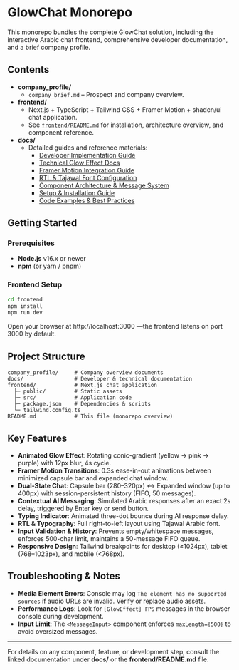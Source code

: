 # GlowChat Monorepo

This monorepo bundles the complete GlowChat solution, including the interactive Arabic chat frontend, comprehensive developer documentation, and a brief company profile.

## Contents

- **company_profile/**
  - `company_brief.md` – Prospect and company overview.
- **frontend/**
  - Next.js + TypeScript + Tailwind CSS + Framer Motion + shadcn/ui chat application.
  - See [`frontend/README.md`](frontend/README.md) for installation, architecture overview, and component reference.
- **docs/**
  - Detailed guides and reference materials:
    - [Developer Implementation Guide](docs/DEVELOPER_IMPLEMENTATION_GUIDE.md)
    - [Technical Glow Effect Docs](docs/TECHNICAL_DOCUMENTATION.md)
    - [Framer Motion Integration Guide](docs/FRAMER_MOTION_GUIDE.md)
    - [RTL & Tajawal Font Configuration](docs/ARABIC_RTL_IMPLEMENTATION.md)
    - [Component Architecture & Message System](docs/COMPONENT_ARCHITECTURE.md)
    - [Setup & Installation Guide](docs/SETUP_GUIDE.md)
    - [Code Examples & Best Practices](docs/CODE_EXAMPLES.md)

## Getting Started

### Prerequisites

- **Node.js** v16.x or newer
- **npm** (or yarn / pnpm)

### Frontend Setup

```bash
cd frontend
npm install
npm run dev
```

Open your browser at http://localhost:3000 —the frontend listens on port 3000 by default.

## Project Structure

```
company_profile/     # Company overview documents
docs/                # Developer & technical documentation
frontend/            # Next.js chat application
  ├─ public/         # Static assets
  ├─ src/            # Application code
  ├─ package.json    # Dependencies & scripts
  └─ tailwind.config.ts
README.md            # This file (monorepo overview)
```

## Key Features

- **Animated Glow Effect**: Rotating conic-gradient (yellow → pink → purple) with 12px blur, 4s cycle.
- **Framer Motion Transitions**: 0.3s ease-in-out animations between minimized capsule bar and expanded chat window.
- **Dual-State Chat**: Capsule bar (280–320px) ↔ Expanded window (up to 400px) with session-persistent history (FIFO, 50 messages).
- **Contextual AI Messaging**: Simulated Arabic responses after an exact 2s delay, triggered by Enter key or send button.
- **Typing Indicator**: Animated three-dot bounce during AI response delay.
- **RTL & Typography**: Full right-to-left layout using Tajawal Arabic font.
- **Input Validation & History**: Prevents empty/whitespace messages, enforces 500-char limit, maintains a 50-message FIFO queue.
- **Responsive Design**: Tailwind breakpoints for desktop (≥1024px), tablet (768–1023px), and mobile (<768px).

## Troubleshooting & Notes

- **Media Element Errors**: Console may log `The element has no supported sources` if audio URLs are invalid. Verify or replace audio assets.
- **Performance Logs**: Look for `[GlowEffect] FPS` messages in the browser console during development.
- **Input Limit**: The `<MessageInput>` component enforces `maxLength={500}` to avoid oversized messages.

---

For details on any component, feature, or development step, consult the linked documentation under **docs/** or the **frontend/README.md** file.
